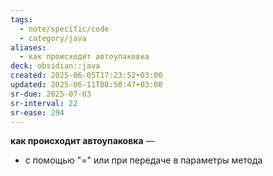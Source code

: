 ```yaml
---
tags:
  - note/specific/code
  - category/java
aliases:
  - как происходит автоупаковка
deck: obsidian::java
created: 2025-06-05T17:23:52+03:00
updated: 2025-06-11T08:50:47+03:00
sr-due: 2025-07-03
sr-interval: 22
sr-ease: 294
---
```


**как происходит автоупаковка**
—
- с помощью "=" или при передаче в параметры метода
